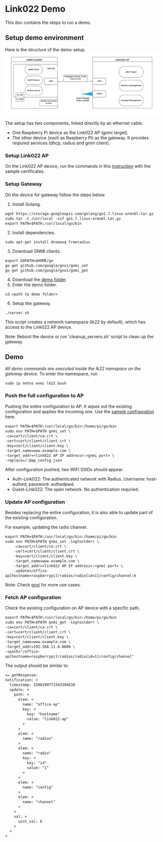 # Link022 Demo
This doc contains the steps to run a demo.

## Setup demo environment
Here is the structure of the demo setup.
![alt text](./Link022_diagrams-demo.png "Demo setup architecture")

The setup has two components, linked directly by an ethernet cable.
  - One Raspberry Pi device as the Link022 AP (gnmi target).
  - The other device (such as Raspberry Pi) as the gateway. It provides reqiured services (dhcp, radius and gnmi client).

### Setup Link022 AP
On the Link022 AP device, run the commands in this [instruction](../README.md) with the sample certificates.

### Setup Gateway
On the device for gateway follow the steps below.
1. Install Golang.
```
wget https://storage.googleapis.com/golang/go1.7.linux-armv6l.tar.gz
sudo tar -C /usr/local -xzf go1.7.linux-armv6l.tar.gz
export PATH=$PATH:/usr/local/go/bin
```
2. Install dependencies.
``` 
sudo apt-get install dnsmasq freeradius
```
3. Download GNMI clients.
```
export GOPATH=$HOME/go
go get github.com/google/gnxi/gnmi_set
go get github.com/google/gnxi/gnmi_get
```
4. Download the [demo folder](./).
5. Enter the demo folder.
```
cd <path to demo folder>
```
6. Setup the gateway.
```
./server.sh
```
This script creates a network namespace (lk22 by default), which has access to the Link022 AP device.

Note: Reboot the device or run 'cleanup_servers.sh' script to clean up the gateway.

## Demo
*All demo commands are executed inside the lk22 namspace on the gateway device.*
To enter the namespace, run
```
sudo ip netns exec lk22 bash
```

### Push the full configuration to AP
Pushing the entire configuration to AP. It wipes out the existing configuration and applies the incoming one.
Use the [sample configuration](./ap_config.json) here.
```
export PATH=$PATH:/usr/local/go/bin:/home/pi/go/bin
sudo env PATH=$PATH gnmi_set \
-ca=cert/client/ca.crt \
-cert=cert/client/client.crt \
-key=cert/client/client.key \
-target_name=www.example.com \
-target_addr=<link022 AP IP address>:<gnmi port> \
-replace=/:@ap_config.json
```
After configuration pushed, two WIFI SSIDs should appear.
  - Auth-Link022: The authenticated network with Radius. Username: host-authed, password: authedpwd.
  - Guest-Link022: The open network. No authentication requried.

### Update AP configuration
Besides replacing the entire configuration, it is also able to update part of the existing configuration.

For example, updating the radio channel.
```
export PATH=$PATH:/usr/local/go/bin:/home/pi/go/bin
sudo env PATH=$PATH gnmi_set -logtostderr \
	-ca=cert/client/ca.crt \
	-cert=cert/client/client.crt \
	-key=cert/client/client.key \
	-target_name=www.example.com \
	-target_addr=<link022 AP IP address>:<gnmi port> \
	-update=/office-ap[hostname=raspberrypi]/radios/radio[id=1]/config/channel:6
```

Note: Check [gnxi](https://github.com/google/gnxi/tree/master/gnmi_set) for more use cases.
### Fetch AP configuration
Check the existing configuration on AP device with a specific path.
```
export PATH=$PATH:/usr/local/go/bin:/home/pi/go/bin
sudo env PATH=$PATH gnmi_get -logtostderr \
-ca=cert/client/ca.crt \
-cert=cert/client/client.crt \
-key=cert/client/client.key \
-target_name=www.example.com \
-target_addr=192.168.11.8:8080 \
-xpath="/office-ap[hostname=raspberrypi]/radios/radio[id=1]/config/channel"
```
The output should be similar to:
```
== getResponse:
notification: <
  timestamp: 1508199771543394638
  update: <
    path: <
      elem: <
        name: "office-ap"
        key: <
          key: "hostname"
          value: "link022-ap"
        >
      >
      elem: <
        name: "radios"
      >
      elem: <
        name: "radio"
        key: <
          key: "id"
          value: "1"
        >
      >
      elem: <
        name: "config"
      >
      elem: <
        name: "channel"
      >
    >
    val: <
      uint_val: 6
    >
  >
>
```
